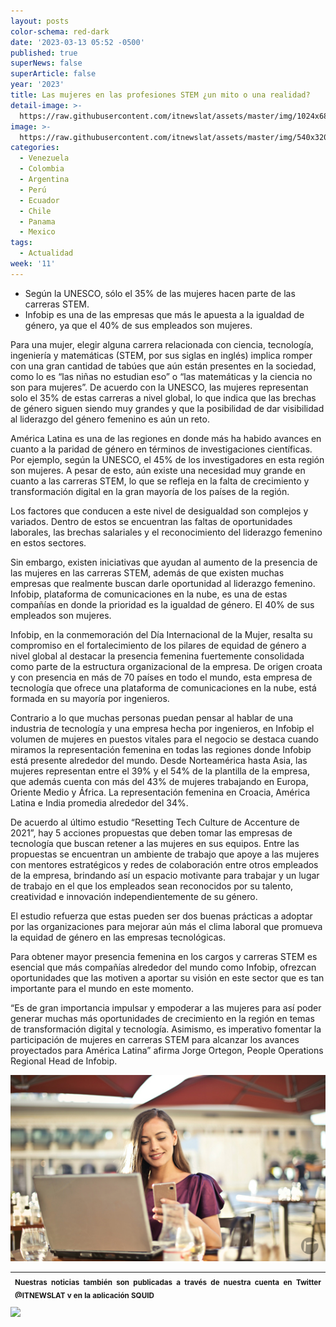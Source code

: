 ```yaml
---
layout: posts
color-schema: red-dark
date: '2023-03-13 05:52 -0500'
published: true
superNews: false
superArticle: false
year: '2023'
title: Las mujeres en las profesiones STEM ¿un mito o una realidad?
detail-image: >-
  https://raw.githubusercontent.com/itnewslat/assets/master/img/1024x680/mujer-en-cafe-g.jpg
image: >-
  https://raw.githubusercontent.com/itnewslat/assets/master/img/540x320/mujer-en-cafe-p.jpg
categories:
  - Venezuela
  - Colombia
  - Argentina
  - Perú
  - Ecuador
  - Chile
  - Panama
  - Mexico
tags:
  - Actualidad
week: '11'
---
```

- Según la UNESCO, sólo el 35% de las mujeres hacen parte de las carreras STEM.
- Infobip es una de las empresas que más le apuesta a la igualdad de género, ya que el 40% de sus empleados son mujeres.

Para una mujer, elegir alguna carrera relacionada con ciencia, tecnología, ingeniería y matemáticas (STEM, por sus siglas en inglés) implica romper con una gran cantidad de tabúes que aún están presentes en la sociedad, como lo es “las niñas no estudian eso” o “las matemáticas y la ciencia no son para mujeres”. De acuerdo con la UNESCO, las mujeres representan solo el 35% de estas carreras a nivel global, lo que indica que las brechas de género siguen siendo muy grandes y que la posibilidad de dar visibilidad al liderazgo del género femenino es aún un reto.

América Latina es una de las regiones en donde más ha habido avances en cuanto a la paridad de género en términos de investigaciones científicas. Por ejemplo, según la UNESCO, el 45% de los investigadores en esta región son mujeres. A pesar de esto, aún existe una necesidad muy grande en cuanto a las carreras STEM, lo que se refleja en la falta de crecimiento y transformación digital en la gran mayoría de los países de la región.

Los factores que conducen a este nivel de desigualdad son complejos y variados. Dentro de estos se encuentran las faltas de oportunidades laborales, las brechas salariales y el reconocimiento del liderazgo femenino en estos sectores.

Sin embargo, existen iniciativas que ayudan al aumento de la presencia de las mujeres en las carreras STEM, además de que existen muchas empresas que realmente buscan darle oportunidad al liderazgo femenino. Infobip, plataforma de comunicaciones en la nube, es una de estas compañías en donde la prioridad es la igualdad de género. El 40% de sus empleados son mujeres.

Infobip, en la conmemoración del Día Internacional de la Mujer, resalta su compromiso en el fortalecimiento de los pilares de equidad de género a nivel global al destacar la presencia femenina fuertemente consolidada como parte de la estructura organizacional de la empresa. De origen croata y con presencia en más de 70 países en todo el mundo, esta empresa de tecnología que ofrece una plataforma de comunicaciones en la nube, está formada en su mayoría por ingenieros.

Contrario a lo que muchas personas puedan pensar al hablar de una industria de tecnología y una empresa hecha por ingenieros, en Infobip el volumen de mujeres en puestos vitales para el negocio se destaca cuando miramos la representación femenina en todas las regiones donde Infobip está presente alrededor del mundo. Desde Norteamérica hasta Asia, las mujeres representan entre el 39% y el 54% de la plantilla de la empresa, que además cuenta con más del 43% de mujeres trabajando en Europa, Oriente Medio y África. La representación femenina en Croacia, América Latina e India promedia alrededor del 34%.

De acuerdo al último estudio “Resetting Tech Culture de Accenture de 2021”, hay 5 acciones propuestas que deben tomar las empresas de tecnología que buscan retener a las mujeres en sus equipos. Entre las propuestas se encuentran un ambiente de trabajo que apoye a las mujeres con mentores estratégicos y redes de colaboración entre otros empleados de la empresa, brindando así un espacio motivante para trabajar y un lugar de trabajo en el que los empleados sean reconocidos por su talento, creatividad e innovación independientemente de su género.

El estudio refuerza que estas pueden ser dos buenas prácticas a adoptar por las organizaciones para mejorar aún más el clima laboral que promueva la equidad de género en las empresas tecnológicas.

Para obtener mayor presencia femenina en los cargos y carreras STEM es esencial que más compañías alrededor del mundo como Infobip, ofrezcan oportunidades que las motiven a aportar su visión en este sector que es tan importante para el mundo en este momento.

“Es de gran importancia impulsar y empoderar a las mujeres para así poder generar muchas más oportunidades de crecimiento en la región en temas de transformación digital y tecnología. Asimismo, es imperativo fomentar la participación de mujeres en carreras STEM para alcanzar los avances proyectados para América Latina” afirma Jorge Ortegon, People Operations Regional Head de Infobip.

![](https://raw.githubusercontent.com/itnewslat/assets/master/img/540x320/mujer-en-cafe-p.jpg)

<table style="height: 42px;" width="569">
<tbody>
<tr>
<td style="text-align: justify;"><sub><strong>Nuestras noticias también son publicadas a través de nuestra cuenta en Twitter <a href="https://twitter.com/itnewslat?lang=es">@ITNEWSLAT</a> y en la aplicación <a href="https://squidapp.co/en/">SQUID</a></strong></sub></td>
</tr>
</tbody>
</table>
<img src="https://tracker.metricool.com/c3po.jpg?hash=56f88a41e39ab42c063cc51676587a04"/>